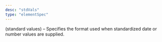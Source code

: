 ```yaml
---
desc: "stdVals"
type: "elementSpec"
---
```


(standard values) – Specifies the format used when standardized date or number values
are supplied.